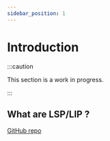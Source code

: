 ```yaml
---
sidebar_position: 1
---
```


# Introduction

:::caution

This section is a work in progress.

:::

## What are LSP/LIP ?

[GitHub repo](https://github.com/lukso-network/LIPs)

